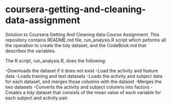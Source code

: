 # coursera-getting-and-cleaning-data-assignment

Solution to Coursera Getting And Cleaning data Course Assignment. This repository contains README.md file, run_analysis.R script which peforms all the operation to create the tidy dataset, and the CodeBook.md that describes the variables.

The R script, run_analysis.R, does the following:

-Downloads the dataset if it does not exist
-Load the activity and feature data
-Loads training and test datasets
-Loads the activity and subject data for each dataset, and merges those columns with the dataset
-Merges the two datasets
-Converts the activity and subject columns into factors
-Creates a tidy dataset that consists of the mean value of each variable for each subject and activity pair.